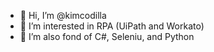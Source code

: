 - 👋 Hi, I’m @kimcodilla
- 👀 I’m interested in RPA (UiPath and Workato)
- 🌱 I’m also fond of C#, Seleniu, and Python

<!---
kimcodilla/kimcodilla is a ✨ special ✨ repository because its `README.md` (this file) appears on your GitHub profile.
You can click the Preview link to take a look at your changes.
--->
